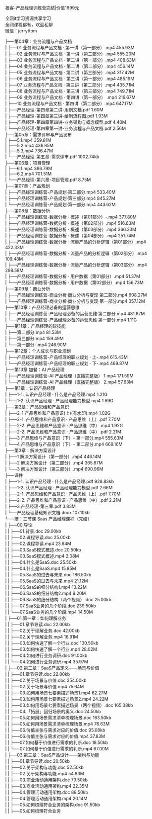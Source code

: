 极客-产品经理训练营完结|价值1699元

全网it学习资源共享学习<br>全网课程都有，欢迎私聊<br>微信：jerryttom<br>

├──第04章：业务流程与产品文档<br> | ├──01 业务流程与产品文档 · 第一讲（第一部分）.mp4 455.93M<br> | ├──02 业务流程与产品文档 · 第一讲（第二部分）.mp4 555.20M<br> | ├──03 业务流程与产品文档 · 第二讲（第一部分）.mp4 408.63M<br> | ├──04 业务流程与产品文档 · 第二讲（第二部分）.mp4 456.14M<br> | ├──05 业务流程与产品文档 · 第二讲（第三部分）.mp4 317.42M<br> | ├──06 业务流程与产品文档 · 第三讲（第一部分）.mp4 485.19M<br> | ├──07 业务流程与产品文档 · 第三讲（第二部分）.mp4 435.71M<br> | ├──08 业务流程与产品文档 · 第三讲（第三部分）.mp4 749.71M<br> | ├──09 业务流程与产品文档 · 第四讲（第一部分） .mp4 216.67M<br> | ├──10 业务流程与产品文档 · 第四讲（第二部分）.mp4 647.17M<br> | ├──产品经理-第四章第二讲-用例文档.pdf 1.60M<br> | ├──产品经理-第四章第三讲-绘制流程图.pdf 1.93M<br> | ├──产品经理-第四章第四讲-业务架构与概念模型.pdf 4.40M<br> | └──产品经理-第四章第一讲-业务流程与产品文档.pdf 2.56M<br> ├──第05章：需求评审与产品发布<br> | ├──5.1.mp4 359.81M<br> | ├──5.2.mp4 436.85M<br> | ├──5.3.mp4 736.47M<br> | └──产品经理-第五章-需求评审.pdf 1002.74kb<br> ├──第06章：项目管理<br> | ├──6.1.mp4 366.79M<br> | ├──6.2.mp4 701.51M<br> | └──产品经理-第六章-项目管理.pdf 8.75M<br> ├──第07章：产品规划<br> | ├──产品经理训练营-产品规划·第二部分.mp4 533.40M<br> | ├──产品经理训练营-产品规划·第三部分.mp4 845.27M<br> | └──产品经理训练营-产品规划·第一部分.mp4 443.62M<br> ├──第08章：数据分析<br> | ├──产品经理训练营-数据分析 · 概述（第01部分）-.mp4 377.80M<br> | ├──产品经理训练营-数据分析 · 概述（第02部分）.mp4 516.63M<br> | ├──产品经理训练营-数据分析 · 概述（第03部分）.mp4 366.33M<br> | ├──产品经理训练营-数据分析 · 概述（第04部分）.mp4 251.74M<br> | ├──产品经理训练营-数据分析 · 流量产品的分析逻辑（第01部分）.mp4 422.33M<br> | ├──产品经理训练营-数据分析 · 流量产品的分析逻辑（第02部分）.mp4 109.48M<br> | ├──产品经理训练营-数据分析 · 流量产品的分析逻辑（第03部分）.mp4 298.58M<br> | ├──产品经理训练营-数据分析 · 用户数据（第01部分）.mp4 51.37M<br> | └──产品经理训练营-数据分析 · 用户数据（第02部分）.mp4 156.73M<br> ├──第09章：商业分析<br> | ├──产品经理训练营-商业分析·商业分析与变现·第二部分.mp4 608.27M<br> | └──产品经理训练营-商业分析·商业分析与变现·第一部分.mp4 357.12M<br> ├──第10章：产品经理必备的运营思维<br> | ├──产品经理训练营-产品经理必备的运营思维·第二部分.mp4 481.87M<br> | └──产品经理训练营-产品经理必备的运营思维·第一部分.mp4 1.11G<br> ├──第11章：产品经理的软技能<br> | ├──第二部分.mp4 81.53M<br> | ├──第三部分.mp4 159.49M<br> | └──第一部分-.mp4 246.90M<br> ├──第12章：个人成长与职业规划<br> | ├──产品经理训练营-产品经理的职业规划 · 上-.mp4 615.43M<br> | └──产品经理训练营-产品经理的职业规划 · 下-.mp4 469.87M<br> ├──第13章 加餐：AI 产品经理<br> | ├──产品经理训练营-AI 产品经理（直播完整版） 1.mp4 171.59M<br> | └──产品经理训练营-AI 产品经理（直播完整版） 2.mp4 57.63M<br> ├──第1章：认识产品经理<br> | ├──1-1. 认识产品经理 · 什么是产品经理.mp4 1.21G<br> | └──1-2. 认识产品经理 · 产品经理能力模型.mp4 1.69G<br> ├──第2章：产品思维和产品意识<br> | ├──2-1 产品思维和产品意识(上)(有水印).mp4 1.02G<br> | ├──2-1. 产品思维和产品意识 · 产品思维（上）.pdf 7.70M<br> | ├──2-2. 产品思维和产品意识 · 产品思维（中）.mp4 1.92G<br> | ├──2-2. 产品思维和产品意识 · 产品思维（中）.pdf 2.21M<br> | ├──3 产品思维与产品意识（下）- 第一部分.mp4 555.63M<br> | └──4 产品思维与产品意识（下）- 第二部分.mp4 669.16M<br> ├──第3章：解决方案设计<br> | ├──1 解决方案设计（第一部分）.mp4 446.14M<br> | ├──2 解决方案设计（第二部分）.mp4 365.87M<br> | └──3 解决方案设计（第三部分）.mp4 690.96M<br> ├──课件<br> | ├──1-1. 认识产品经理 · 什么是产品经理.pdf 928.83kb<br> | ├──1-2. 认识产品经理 · 产品经理能力模型.pdf 2.66M<br> | ├──2-1. 产品思维和产品意识 · 产品思维（上）.pdf 7.70M<br> | ├──2-2. 产品思维和产品意识 · 产品思维（中）.pdf 2.21M<br> | ├──3 产品经理-第三章.pdf 3.83M<br> | └──产品经理基础知识文档.docx 107.10kb<br> └──赠：三节课 Saas 产品经理课程（完结）<br> | ├──00.导论<br> | | ├──01.背景.doc 29.00kb<br> | | ├──02.课程导读.doc 25.00kb<br> | | ├──02.课程导读.mp4 23.64M<br> | | ├──03.SaaS模式概述.doc 20.50kb<br> | | ├──03.SaaS模式概述.mp4 2.08M<br> | | ├──04.什么是SaaS.doc 25.50kb<br> | | ├──04.什么是SaaS.mp4 15.85M<br> | | ├──05.SaaS的过去与未来.doc 186.50kb<br> | | ├──05.SaaS的过去与未来.mp4 21.12M<br> | | ├──06.SaaS的细分结构1.mp4 13.22M<br> | | ├──06.SaaS的细分结构2.mp4 9.20M<br> | | ├──06.SaaS的细分结构（两个视频）.doc 25.00kb<br> | | ├──07.SaaS业务的几个阶段.doc 239.50kb<br> | | └──07.SaaS业务的几个阶段.mp4 14.50M<br> | ├──01.第一章：如何理解业务<br> | | ├──01.章节导读.doc 22.00kb<br> | | ├──02.关于理解业务.doc 42.00kb<br> | | ├──02.关于理解业务.mp4 16.91M<br> | | ├──03.如何快速了解一个行业.doc 130.50kb<br> | | ├──03.如何快速了解一个行业.mp4 28.02M<br> | | ├──04.如何进行业务调研.doc 91.00kb<br> | | └──04.如何进行业务调研.mp4 35.97M<br> | ├──02.第二章：SaaS产品定义——场景与价值<br> | | ├──01.章节导读.doc 22.00kb<br> | | ├──02.关于场景与价值.doc 254.00kb<br> | | ├──02.关于场景与价值.mp4 75.64M<br> | | ├──03.如何用场景七要素描述场景1.mp4 62.27M<br> | | ├──03.如何用场景七要素描述场景2.mp4 24.22M<br> | | ├──03.如何用场景七要素描述场景（两个视频）.doc 165.08kb<br> | | ├──04.「拓展」回归场景的奥义.doc 24.50kb<br> | | ├──05.如何用场景需求清单梳理场景.doc 163.50kb<br> | | ├──05.如何用场景需求清单梳理场景.mp4 76.63M<br> | | ├──06.价值主张与需求对应的价值.doc 95.08kb<br> | | ├──06.价值主张与需求对应的价值.mp4 37.83M<br> | | ├──07.如何基于价值进行需求的判断.doc 19.50kb<br> | | └──07.如何基于价值进行需求的判断.mp4 67.00M<br> | ├──03.第三章：SaaS产品设计——架构与功能<br> | | ├──01.章节导读.doc 20.50kb<br> | | ├──02.关于架构与功能.doc 52.50kb<br> | | ├──02.关于架构与功能.mp4 54.83M<br> | | ├──03.商业活动通用架构.doc 79.50kb<br> | | ├──03.商业活动通用架构.mp4 22.35M<br> | | ├──04.管理活动通用架构.doc 88.50kb<br> | | ├──04.管理活动通用架构.mp4 20.14M<br> | | ├──05.如何梳理符合业务的架构.doc 91.50kb<br> | | ├──05.如何梳理符合业务